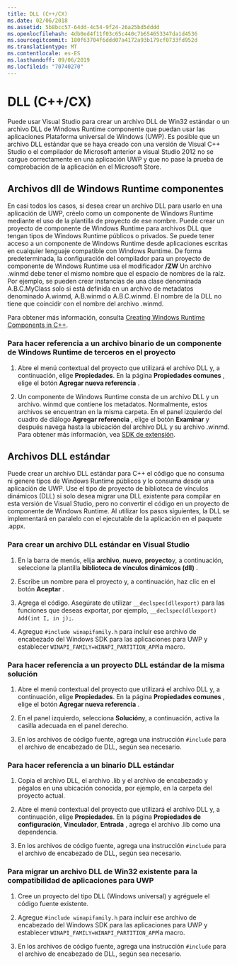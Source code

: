 ```yaml
---
title: DLL (C++/CX)
ms.date: 02/06/2018
ms.assetid: 5b8bcc57-64dd-4c54-9f24-26a25bd5dddd
ms.openlocfilehash: 4db0ed4f11f03c65c440c7b654653347da1d4536
ms.sourcegitcommit: 180f63704f6ddd07a4172a93b179cf0733fd952d
ms.translationtype: MT
ms.contentlocale: es-ES
ms.lasthandoff: 09/06/2019
ms.locfileid: "70740270"
---
```

# <a name="dlls-ccx"></a>DLL (C++/CX)

Puede usar Visual Studio para crear un archivo DLL de Win32 estándar o un archivo DLL de Windows Runtime componente que puedan usar las aplicaciones Plataforma universal de Windows (UWP). Es posible que un archivo DLL estándar que se haya creado con una versión de Visual C++ Studio o el compilador de Microsoft anterior a visual Studio 2012 no se cargue correctamente en una aplicación UWP y que no pase la prueba de comprobación de la aplicación en el Microsoft Store.

## <a name="windows-runtime-component-dlls"></a>Archivos dll de Windows Runtime componentes

En casi todos los casos, si desea crear un archivo DLL para usarlo en una aplicación de UWP, créelo como un componente de Windows Runtime mediante el uso de la plantilla de proyecto de ese nombre. Puede crear un proyecto de componente de Windows Runtime para archivos DLL que tengan tipos de Windows Runtime públicos o privados. Se puede tener acceso a un componente de Windows Runtime desde aplicaciones escritas en cualquier lenguaje compatible con Windows Runtime. De forma predeterminada, la configuración del compilador para un proyecto de componente de Windows Runtime usa el modificador **/ZW** Un archivo .winmd debe tener el mismo nombre que el espacio de nombres de la raíz. Por ejemplo, se pueden crear instancias de una clase denominada A.B.C.MyClass solo si está definida en un archivo de metadatos denominado A.winmd, A.B.winmd o A.B.C.winmd. El nombre de la DLL no tiene que coincidir con el nombre del archivo .winmd.

Para obtener más información, consulta [Creating Windows Runtime Components in C++](/windows/uwp/winrt-components/creating-windows-runtime-components-in-cpp).

### <a name="to-reference-a-third-party-windows-runtime-component-binary-in-your-project"></a>Para hacer referencia a un archivo binario de un componente de Windows Runtime de terceros en el proyecto

1. Abre el menú contextual del proyecto que utilizará el archivo DLL y, a continuación, elige **Propiedades**. En la página **Propiedades comunes** , elige el botón **Agregar nueva referencia** .

1. Un componente de Windows Runtime consta de un archivo DLL y un archivo. winmd que contiene los metadatos. Normalmente, estos archivos se encuentran en la misma carpeta. En el panel izquierdo del cuadro de diálogo **Agregar referencia** , elige el botón **Examinar** y después navega hasta la ubicación del archivo DLL y su archivo .winmd. Para obtener más información, vea [SDK de extensión](/visualstudio/extensibility/creating-a-software-development-kit#extension-sdks).

## <a name="standard-dlls"></a>Archivos DLL estándar

Puede crear un archivo DLL estándar para C++ el código que no consuma ni genere tipos de Windows Runtime públicos y lo consuma desde una aplicación de UWP. Use el tipo de proyecto de biblioteca de vínculos dinámicos (DLL) si solo desea migrar una DLL existente para compilar en esta versión de Visual Studio, pero no convertir el código en un proyecto de componente de Windows Runtime. Al utilizar los pasos siguientes, la DLL se implementará en paralelo con el ejecutable de la aplicación en el paquete .appx.

### <a name="to-create-a-standard-dll-in-visual-studio"></a>Para crear un archivo DLL estándar en Visual Studio

1. En la barra de menús, elija **archivo**, **nuevo**, **proyecto**y, a continuación, seleccione la plantilla **biblioteca de vínculos dinámicos (dll)** .

1. Escribe un nombre para el proyecto y, a continuación, haz clic en el botón **Aceptar** .

1. Agrega el código. Asegúrate de utilizar `__declspec(dllexport)` para las funciones que deseas exportar, por ejemplo, `__declspec(dllexport) Add(int I, in j);`.

1. Agregue `#include winapifamily.h` para incluir ese archivo de encabezado del Windows SDK para las aplicaciones para UWP y establecer `WINAPI_FAMILY=WINAPI_PARTITION_APP`la macro.

### <a name="to-reference-a-standard-dll-project-from-the-same-solution"></a>Para hacer referencia a un proyecto DLL estándar de la misma solución

1. Abre el menú contextual del proyecto que utilizará el archivo DLL y, a continuación, elige **Propiedades**. En la página **Propiedades comunes** , elige el botón **Agregar nueva referencia** .

1. En el panel izquierdo, selecciona **Solución**y, a continuación, activa la casilla adecuada en el panel derecho.

1. En los archivos de código fuente, agrega una instrucción `#include` para el archivo de encabezado de DLL, según sea necesario.

### <a name="to-reference-a-standard-dll-binary"></a>Para hacer referencia a un binario DLL estándar

1. Copia el archivo DLL, el archivo .lib y el archivo de encabezado y pégalos en una ubicación conocida, por ejemplo, en la carpeta del proyecto actual.

1. Abre el menú contextual del proyecto que utilizará el archivo DLL y, a continuación, elige **Propiedades**. En la página **Propiedades de configuración**, **Vinculador**, **Entrada** , agrega el archivo .lib como una dependencia.

1. En los archivos de código fuente, agrega una instrucción `#include` para el archivo de encabezado de DLL, según sea necesario.

### <a name="to-migrate-an-existing-win32-dll-for-uwp-app-compatibility"></a>Para migrar un archivo DLL de Win32 existente para la compatibilidad de aplicaciones para UWP

1. Cree un proyecto del tipo DLL (Windows universal) y agréguele el código fuente existente.

1. Agregue `#include winapifamily.h` para incluir ese archivo de encabezado del Windows SDK para las aplicaciones para UWP y establecer `WINAPI_FAMILY=WINAPI_PARTITION_APP`la macro.

1. En los archivos de código fuente, agrega una instrucción `#include` para el archivo de encabezado de DLL, según sea necesario.
